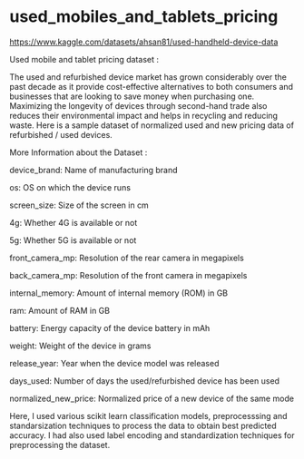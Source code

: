# used_mobiles_and_tablets_pricing
https://www.kaggle.com/datasets/ahsan81/used-handheld-device-data

Used mobile and tablet pricing dataset : 

The used and refurbished device market has grown considerably over the past decade as it provide cost-effective alternatives to both consumers and businesses that are looking to save money when purchasing one.
Maximizing the longevity of devices through second-hand trade also reduces their environmental impact and helps in recycling and reducing waste.
Here is a sample dataset of normalized used and new pricing data of refurbished / used devices.


More Information about the Dataset :


device_brand: Name of manufacturing brand

os: OS on which the device runs

screen_size: Size of the screen in cm

4g: Whether 4G is available or not

5g: Whether 5G is available or not

front_camera_mp: Resolution of the rear camera in megapixels

back_camera_mp: Resolution of the front camera in megapixels

internal_memory: Amount of internal memory (ROM) in GB

ram: Amount of RAM in GB

battery: Energy capacity of the device battery in mAh

weight: Weight of the device in grams

release_year: Year when the device model was released

days_used: Number of days the used/refurbished device has been used

normalized_new_price: Normalized price of a new device of the same mode


Here, I used various scikit learn classification models, preprocesssing and standarsization techniques to process the data to obtain best predicted accuracy.
I had also used label encoding and standardization techniques for preprocessing the dataset.
